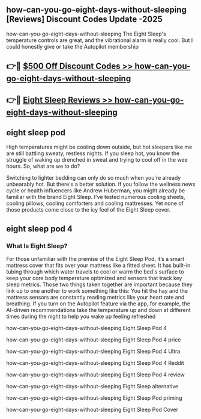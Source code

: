 ## how-can-you-go-eight-days-without-sleeping [Reviews​] Discount Codes Update -2025

how-can-you-go-eight-days-without-sleeping The Eight Sleep's temperature controls are great, and the vibrational alarm is really cool. But I could honestly give or take the Autopilot membership

## 👉🔴 [$500 Off Discount Codes >> how-can-you-go-eight-days-without-sleeping](http://download.freeplayer.one?title=how-can-you-go-eight-days-without-sleeping&ref=18-ES)

## 👉🔴 [Eight Sleep Reviews >> how-can-you-go-eight-days-without-sleeping](http://download.freeplayer.one?title=how-can-you-go-eight-days-without-sleeping&ref=18-ES)

## eight sleep pod

High temperatures might be cooling down outside, but hot sleepers like me are still battling sweaty, restless nights. If you sleep hot, you know the struggle of waking up drenched in sweat and trying to cool off in the wee hours. So, what are we to do?

Switching to lighter bedding can only do so much when you're already unbearably hot. But there's a better solution. If you follow the wellness news cycle or health influencers like Andrew Huberman, you might already be familiar with the brand Eight Sleep. I've tested numerous cooling sheets, cooling pillows, cooling comforters and cooling mattresses. Yet none of those products come close to the icy feel of the Eight Sleep cover.

## eight sleep pod 4

### What Is Eight Sleep?

For those unfamiliar with the premise of the Eight Sleep Pod, it’s a smart mattress cover that fits over your mattress like a fitted sheet. It has built-in tubing through which water travels to cool or warm the bed's surface to keep your core body temperature optimized and sensors that track key sleep metrics. Those two things taken together are important because they link up to one another to work something like this: You hit the hay and the mattress sensors are constantly reading metrics like your heart rate and breathing. If you turn on the Autopilot feature via the app, for example, the AI-driven recommendations take the temperature up and down at different times during the night to help you wake up feeling refreshed

how-can-you-go-eight-days-without-sleeping Eight Sleep Pod 4

how-can-you-go-eight-days-without-sleeping Eight Sleep Pod 4 price

how-can-you-go-eight-days-without-sleeping Eight Sleep Pod 4 Ultra

how-can-you-go-eight-days-without-sleeping Eight Sleep Pod 4 Reddit

how-can-you-go-eight-days-without-sleeping Eight Sleep Pod 4 review

how-can-you-go-eight-days-without-sleeping Eight Sleep alternative

how-can-you-go-eight-days-without-sleeping Eight Sleep Pod priming

how-can-you-go-eight-days-without-sleeping Eight Sleep Pod Cover